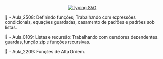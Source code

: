 <div align="center""><a href="https://git.io/typing-svg"><img src="https://readme-typing-svg.demolab.com?font=Fira+Code&weight=700&size=26&pause=1000&color=86F773&center=true&vCenter=true&width=435&lines=Estudando+Haskell+%F0%9F%8D%83;Programa%C3%A7%C3%A3o+Funcional+%F0%9F%92%BB" alt="Typing SVG" /></a></div>

🌱 - Aula_2508: Definindo funções; Trabalhando com expressões condicionais, equações guardadas, casamento de padrões e padrões sob listas.

🌱 - Aula_0109: Listas e recursão; Trabalhando com geradores dependentes, guardas, função zip e funções recursivas.

🌱 - Aula_2209: Funções de Alta Ordem.
